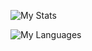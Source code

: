 ![My Stats](https://github-readme-stats.vercel.app/api?username=emurray2)

![My Languages](https://github-readme-stats.vercel.app/api/top-langs/?username=emurray2&theme=dark&hide_border=true&include_all_commits=true&count_private=true&layout=pie)
